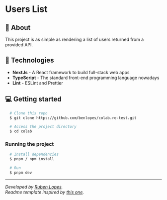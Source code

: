# Users List

## 📝 About

This project is as simple as rendering a list of users returned from a provided API.

## 🚀 Technologies

- **NextJs** - A React framework to build full-stack web apps
- **TypeScript** - The standard front-end programming language nowadays
- **Lint** - ESLint and Prettier

## 💻 Getting started

```bash
  # Clone this repo
  $ git clone https://github.com/benlopes/colab.re-test.git

  # Access the project directory
  $ cd colab
```

### Running the project

```bash
  # Install dependencies
  $ pnpm / npm install

  # Run
  $ pnpm dev
```

---

_Developed by <a href="https://www.linkedin.com/in/benlopes/" target="_blank">Ruben Lopes</a>._
\
_Readme template inspired by <a href="https://github.com/joaowicktor/challenge-colab-users/blob/main/README.md" target="_blank">this one</a>._

